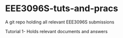 # EEE3096S-tuts-and-pracs
A git repo holding all relevant EEE3096S submissions

Tutorial 1- 
  Holds relevant documents and answers
